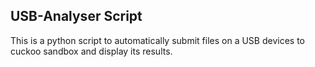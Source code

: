 ## USB-Analyser Script

This is a python script to automatically submit files on a USB devices to cuckoo sandbox and display its results.

